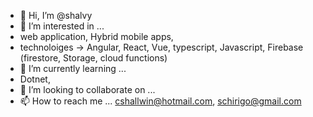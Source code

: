 - 👋 Hi, I’m @shalvy
- 👀 I’m interested in ...
-   web application, Hybrid mobile apps, 
-   technoloiges -> Angular, React, Vue, typescript, Javascript, Firebase (firestore, Storage, cloud functions)
- 🌱 I’m currently learning ...
-   Dotnet, 
- 💞️ I’m looking to collaborate on ...
- 📫 How to reach me ... cshallwin@hotmail.com, schirigo@gmail.com

<!---
shalvy/shalvy is a ✨ special ✨ repository because its `README.md` (this file) appears on your GitHub profile.
You can click the Preview link to take a look at your changes.
--->
